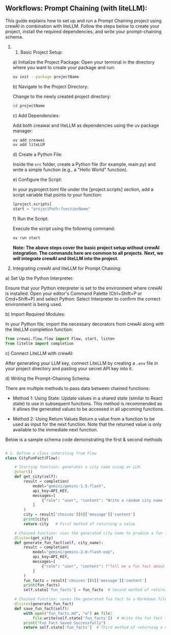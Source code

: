 ## Workflows: Prompt Chaining (with liteLLM):

This guide explains how to set up and run a Prompt Chaining project using crewAI in combination with liteLLM. Follow the steps below to create your project, install the required dependencies, and write your prompt-chaining schema.

1. 1. Basic Project Setup:

   a) Initialize the Project Package:
   Open your terminal in the directory where you want to create your package and run:

   ```bash
   uv init --package projectName
   ```

   b) Navigate to the Project Directory:

   Change to the newly created project directory:

   ```bash
   cd projectName
   ```

   c) Add Dependencies:

   Add both creawai and liteLLM as dependencies using the uv package manager:

   ```bash
   uv add creawai
   uv add liteLLM
   ```

   d) Create a Python File:

   Inside the `src` folder, create a Python file (for example, main.py) and write a simple function (e.g., a "Hello World" function).

   e) Configure the Script:

   In your pyproject.toml file under the [project.scripts] section, add a script variable that points to your function:

   ```python
   [project.scripts]
   start = "projectPath:functionName"
   ```

   f) Run the Script:

   Execute the script using the following command:

   ```bash
   uv run start
   ```

   **Note: The above steps cover the basic project setup without crewAI integration. The commands here are common to all projects. Next, we will integrate crewAI and liteLLM into the project.**

2. Integrating crewAI and liteLLM for Prompt Chaining:

a) Set Up the Python Interpreter:

Ensure that your Python interpreter is set to the environment where crewAI is installed. Open your editor's Command Palette (Ctrl+Shift+P or Cmd+Shift+P) and select Python: Select Interpreter to confirm the correct environment is being used.

b) Import Required Modules:

In your Python file, import the necessary decorators from crewAI along with the liteLLM completion function:

```python
from crewai.flow.flow import Flow, start, listen
from litellm import completion
```

c) Connect LiteLLM with crewAI:

After generating your LLM key, connect LiteLLM by creating a `.env` file in your project directory and pasting your secret API key into it.

d) Writing the Prompt-Chaining Schema:

There are multiple methods to pass data between chained functions:

- Method 1: Using State:
  Update values in a shared state (similar to React state) to use in subsequent functions. This method is recommended as it allows the generated values to be accessed in all upcoming functions.

- Method 2: Using Return Values
  Return a value from a function to be used as input for the next function. Note that the returned value is only available to the immediate next function.

Below is a sample schema code demonstrating the first & second methods

```python

# 1. Define a class inheriting from Flow
class CityFunFact(Flow):

    # Starting function: generates a city name using an LLM.
    @start()
    def get_city(self):
        result = completion(
            model="gemini/gemini-1.5-flash",
            api_key=API_KEY,
            messages=[
                {"role": "user", "content": "Write a random city name from Pakistan?"}
            ]
        )
        city = result['choices'][0]['message']['content']
        print(city)
        return city   # First method of returning a value

    # Chained function: uses the generated city name to produce a fun fact.
    @listen(get_city)
    def generate_fun_fact(self, city_name):
        result = completion(
            model="gemini/gemini-2.0-flash-exp",
            api_key=API_KEY,
            messages=[
                {"role": "user", "content": f"Tell me a fun fact about {city_name}"}
            ]
        )
        fun_facts = result['choices'][0]['message']['content']
        print(fun_facts)
        self.state['fun_facts'] = fun_facts  # Second method of returning a value

    # Chained function: saves the generated fun fact to a Markdown file.
    @listen(generate_fun_fact)
    def save_fun_fact(self):
        with open("fun_facts.md", "w") as file:
            file.write(self.state['fun_facts'])  # Write the fun fact to file
        print("Fun Fact Saved Successfully")
        return self.state['fun_facts']  # Third method of returning a value
```
